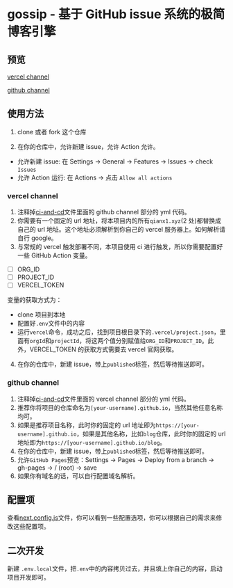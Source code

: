 # gossip - 基于 GitHub issue 系统的极简博客引擎

## 预览

[vercel channel](https://qianx1.xyz)

[github channel](https://qianxi0410.github.io/gossip)

## 使用方法

1. clone 或者 fork 这个仓库

2. 在你的仓库中，允许新建 issue，允许 Action 允许。

- 允许新建 issue: 在 Settings -> General -> Features -> Issues -> check `Issues`
- 允许 Action 运行: 在 Actions -> 点击 `Allow all actions`

### vercel channel

1. 注释掉[ci-and-cd](./.github/workflows/ci-and-cd.yml)文件里面的 github channel 部分的 yml 代码。
2. 你需要有一个固定的 url 地址，将本项目内的所有`qianx1.xyz`(2 处)都替换成自己的 url 地址。这个地址必须解析到你自己的 vercel 服务器上。如何解析请自行 google。
3. 与常规的 vercel 触发部署不同，本项目使用 ci 进行触发，所以你需要配置好一些 GitHub Action 变量。

- [ ] ORG_ID
- [ ] PROJECT_ID
- [ ] VERCEL_TOKEN

变量的获取方式为：

- clone 项目到本地
- 配置好`.env`文件中的内容
- 运行`vercel`命令，成功之后，找到项目根目录下的`.vercel/project.json`，里面有`orgId`和`projectId`，将这两个值分别赋值给`ORG_ID`和`PROJECT_ID`。此外，VERCEL_TOKEN 的获取方式需要去 vercel 官网获取。

4. 在你的仓库中，新建 issue，带上`published`标签，然后等待推送即可。

### github channel

1. 注释掉[ci-and-cd](./.github/workflows/ci-and-cd.yml)文件里面的 vercel channel 部分的 yml 代码。
2. 推荐你将项目的仓库命名为`[your-username].github.io`，当然其他任意名称均可。
3. 如果是推荐项目名称，此时你的固定的 url 地址即为`https://[your-username].github.io`，如果是其他名称，比如`blog`仓库，此时你的固定的 url 地址即为`https://[your-username].github.io/blog`。
4. 在你的仓库中，新建 issue，带上`published`标签，然后等待推送即可。
5. 允许`GitHub Pages`预览：Settings -> Pages -> Deploy from a branch -> gh-pages -> / (root) -> save
6. 如果你有域名的话，可以自行配置域名解析。

## 配置项

查看[next.config.js](./next.config.js)文件，你可以看到一些配置选项，你可以根据自己的需求来修改这些配置项。

## 二次开发

新建 `.env.local`文件，把`.env`中的内容拷贝过去，并且填上你自己的内容，启动项目开发即可。
